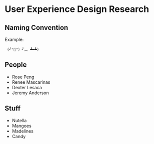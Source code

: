 # User Experience Design Research

## Naming Convention



Example:
```
 (╯°□°）╯︵ ┻━┻)
```

## People

* Rose Peng
* Renee Mascarinas
* Dexter Lesaca
* Jeremy Anderson

## Stuff

* Nutella
* Mangoes
* Madelines
* Candy
